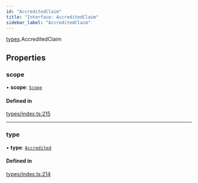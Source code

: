 ```yaml
---
id: "AccreditedClaim"
title: "Interface: AccreditedClaim"
sidebar_label: "AccreditedClaim"
---
```


[types](../../../modules/Types/Types.md).AccreditedClaim

## Properties

### scope

• **scope**: [`Scope`](../Scope/Scope.md)

#### Defined in

[types/index.ts:215](https://github.com/F-OBrien/polymesh-sdk/blob/012f1745/src/types/index.ts#L215)

___

### type

• **type**: [`Accredited`](../../../enums/Types/ClaimType/ClaimType.md#accredited)

#### Defined in

[types/index.ts:214](https://github.com/F-OBrien/polymesh-sdk/blob/012f1745/src/types/index.ts#L214)
